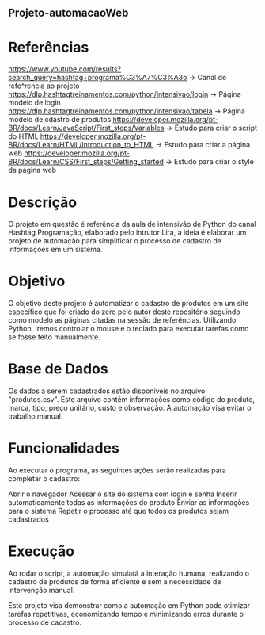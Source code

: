 ## Projeto-automacaoWeb

# Referências
https://www.youtube.com/results?search_query=hashtag+programa%C3%A7%C3%A3o -> Canal de refe^rencia ao projeto
https://dlp.hashtagtreinamentos.com/python/intensivao/login -> Página modelo de login
https://dlp.hashtagtreinamentos.com/python/intensivao/tabela -> Página modelo de cdastro de produtos
https://developer.mozilla.org/pt-BR/docs/Learn/JavaScript/First_steps/Variables -> Estudo para criar o script do HTML
https://developer.mozilla.org/pt-BR/docs/Learn/HTML/Introduction_to_HTML -> Estudo para criar a página web 
https://developer.mozilla.org/pt-BR/docs/Learn/CSS/First_steps/Getting_started -> Estudo para criar o style da página web

# Descrição
O projeto em questão é referência da aula de intensivão de Python do canal Hashtag Programação, elaborado pelo intrutor Lira, a ideia é elaborar um projeto de automação para simplificar o processo de cadastro de informações em um sistema. 

# Objetivo
O objetivo deste projeto é automatizar o cadastro de produtos em um site específico que foi criado do zero pelo autor deste repositório seguindo como modelo as páginas citadas na sessão de referências. Utilizando Python, iremos controlar o mouse e o teclado para executar tarefas como se fosse feito manualmente.

# Base de Dados
Os dados a serem cadastrados estão disponíveis no arquivo "produtos.csv". Este arquivo contém informações como código do produto, marca, tipo, preço unitário, custo e observação. A automação visa evitar o trabalho manual.

# Funcionalidades
Ao executar o programa, as seguintes ações serão realizadas para completar o cadastro:

Abrir o navegador
Acessar o site do sistema com login e senha
Inserir automaticamente todas as informações do produto
Enviar as informações para o sistema
Repetir o processo até que todos os produtos sejam cadastrados

# Execução
Ao rodar o script, a automação simulará a interação humana, realizando o cadastro de produtos de forma eficiente e sem a necessidade de intervenção manual.

Este projeto visa demonstrar como a automação em Python pode otimizar tarefas repetitivas, economizando tempo e minimizando erros durante o processo de cadastro.
